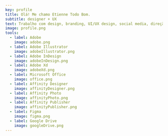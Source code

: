 ```yaml
---
key: profile
title: Olá! Me chamo Etienne Todo Bom.
subtitle: designer + UX
text: Trabalho com design, branding, UI/UX design, social media, direção de arte e embalagens.
image: profile.png
tools:
  - label: Adobe
    image: adobe.png
  - label: Adobe Illustrator
    image: adobeIllustrator.png
  - label: Adobe InDesign
    image: adobeInDesign.png
  - label: Adobe Xd
    image: adobeXd.png
  - label: Microsoft Office
    image: office.png
  - label: Affinity Designer
    image: affinityDesigner.png
  - label: Affinity Photo
    image: affinityPhoto.png
  - label: Affinity Publisher
    image: affinityPublisher.png
  - label: Figma
    image: figma.png
  - label: Google Drive
    image: googleDrive.png
---
```

